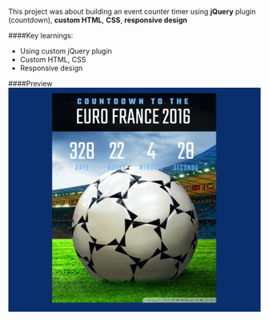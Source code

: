 This project was about building an event counter timer using
**jQuery** plugin (countdown), **custom HTML**, **CSS**, **responsive design**

####Key learnings:

- Using custom jQuery plugin
- Custom HTML, CSS
- Responsive design

####Preview
![event-counter-app screenshot](https://github.com/maciejk77/event-countdown/blob/master/img/screenshot.png?raw=true)


